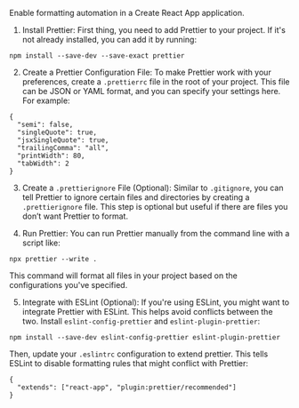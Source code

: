 Enable formatting automation in a Create React App application.

1. Install Prettier: First thing, you need to add Prettier to your project. If it's not already installed, you can add it by running:

```code
npm install --save-dev --save-exact prettier
```

2. Create a Prettier Configuration File: To make Prettier work with your preferences, create a `.prettierrc` file in the root of your project. This file can be JSON or YAML format, and you can specify your settings here. For example:
```code
{
  "semi": false,
  "singleQuote": true,
  "jsxSingleQuote": true,
  "trailingComma": "all",
  "printWidth": 80,
  "tabWidth": 2
}
```

3. Create a `.prettierignore` File (Optional): Similar to `.gitignore`, you can tell Prettier to ignore certain files and directories by creating a `.prettierignore` file. This step is optional but useful if there are files you don’t want Prettier to format.

4. Run Prettier: You can run Prettier manually from the command line with a script like:

```code
npx prettier --write .
```
This command will format all files in your project based on the configurations you've specified.

5. Integrate with ESLint (Optional): If you're using ESLint, you might want to integrate Prettier with ESLint. This helps avoid conflicts between the two. Install `eslint-config-prettier` and `eslint-plugin-prettier`:


```code
npm install --save-dev eslint-config-prettier eslint-plugin-prettier
```

Then, update your `.eslintrc` configuration to extend prettier. This tells ESLint to disable formatting rules that might conflict with Prettier:

```code
{
  "extends": ["react-app", "plugin:prettier/recommended"]
}
```

